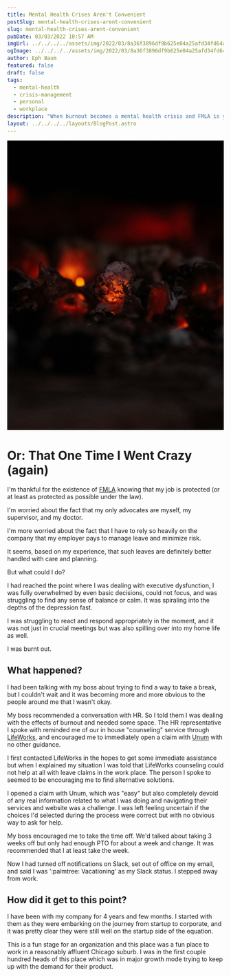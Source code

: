 ```yaml
---
title: Mental Health Crises Aren't Convenient
postSlug: mental-health-crises-arent-convenient
slug: mental-health-crises-arent-convenient
pubDate: 03/03/2022 10:57 AM
imgUrl: ../../../../assets/img/2022/03/8a36f3896df9b625e04a25afd34fd64a83cf02cb.jpeg
ogImage: ../../../../assets/img/2022/03/8a36f3896df9b625e04a25afd34fd64a83cf02cb.jpeg
author: Eph Baum
featured: false
draft: false
tags:
  - mental-health
  - crisis-management
  - personal
  - workplace
description: "When burnout becomes a mental health crisis and FMLA is your only lifeline—a raw account of executive dysfunction, HR navigation, and the reality of taking leave when you can't function. An honest look at the system that's supposed to protect workers during their darkest moments."
layout: ../../../../layouts/BlogPost.astro
---
```


![Featured Image](../../../../assets/img/2022/03/8a36f3896df9b625e04a25afd34fd64a83cf02cb.jpeg)

Or: That One Time I Went Crazy (again)
======================================

I'm thankful for the existence of [FMLA](https://www.dol.gov/agencies/whd/fmla) knowing that my job is protected (or at least as protected as possible under the law).

I'm worried about the fact that my only advocates are myself, my supervisor, and my doctor.

I'm more worried about the fact that I have to rely so heavily on the company that my employer pays to manage leave and minimize risk.

It seems, based on my experience, that such leaves are definitely better handled with care and planning.

But what could I do?

I had reached the point where I was dealing with executive dysfunction, I was fully overwhelmed by even basic decisions, could not focus, and was struggling to find any sense of balance or calm. It was spiraling into the depths of the depression fast.

I was struggling to react and respond appropriately in the moment, and it was not just in crucial meetings but was also spilling over into my home life as well.

I was burnt out.

What happened?
--------------

I had been talking with my boss about trying to find a way to take a break, but I couldn't wait and it was becoming more and more obvious to the people around me that I wasn't okay.

My boss recommended a conversation with HR. So I told them I was dealing with the effects of burnout and needed some space. The HR representative I spoke with reminded me of our in house "counseling" service through [LifeWorks](https://us.lifeworks.com/), and encouraged me to immediately open a claim with [Unum](https://www.unum.com/) with no other guidance.

I first contacted LifeWorks in the hopes to get some immediate assistance but when I explained my situation I was told that LifeWorks counseling could not help at all with leave claims in the work place. The person I spoke to seemed to be encouraging me to find alternative solutions.

I opened a claim with Unum, which was "easy" but also completely devoid of any real information related to what I was doing and navigating their services and website was a challenge. I was left feeling uncertain if the choices I'd selected during the process were correct but with no obvious way to ask for help.

My boss encouraged me to take the time off. We'd talked about taking 3 weeks off but only had enough PTO for about a week and change. It was recommended that I at least take the week.

Now I had turned off notifications on Slack, set out of office on my email, and said I was ':palmtree: Vacationing' as my Slack status. I stepped away from work.

How did it get to this point?
-----------------------------

I have been with my company for 4 years and few months. I started with them as they were embarking on the journey from startup to corporate, and it was pretty clear they were still well on the startup side of the equation.

This is a fun stage for an organization and this place was a fun place to work in a reasonably affluent Chicago suburb. I was in the first couple hundred heads of this place which was in major growth mode trying to keep up with the demand for their product.
